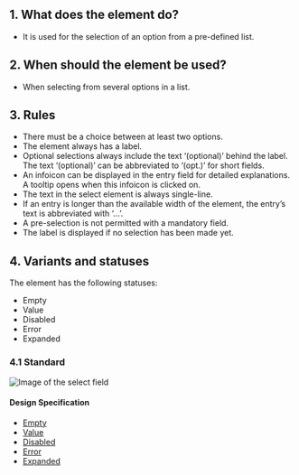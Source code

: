 ## 1. What does the element do?
*   It is used for the selection of an option from a pre-defined list.

## 2. When should the element be used?
*   When selecting from several options in a list.

## 3. Rules
*   There must be a choice between at least two options.
*   The element always has a label.
*   Optional selections always include the text ‘(optional)’ behind the label. The text ‘(optional)’ can be abbreviated to ‘(opt.)’ for short fields.
*   An infoicon can be displayed in the entry field for detailed explanations. A tooltip opens when this infoicon is clicked on.
*   The text in the select element is always single-line.
*   If an entry is longer than the available width of the element, the entry’s text is abbreviated with ‘…’.
*   A pre-selection is not permitted with a mandatory field.
*   The label is displayed if no selection has been made yet.


## 4. Variants and statuses
The element has the following statuses:
*   Empty
*   Value
*   Disabled
*   Error
*   Expanded

### 4.1 Standard
![Image of the select field](https://raw.githubusercontent.com/sbb-design-systems/sbb-design-system/master/mobile/elements/select/images/ME16_Default.png 'class: image')

#### Design Specification
*   [Empty](https://sbb.invisionapp.com/d/main#/console/14051805/313166994/inspect)
*   [Value](https://sbb.invisionapp.com/d/main#/console/14051805/313166997/inspect)
*   [Disabled](https://sbb.invisionapp.com/d/main#/console/14051805/313166993/inspect)
*   [Error](https://sbb.invisionapp.com/d/main#/console/14051805/313166995/inspect)
*   [Expanded](https://sbb.invisionapp.com/d/main#/console/14051805/313166996/inspect)